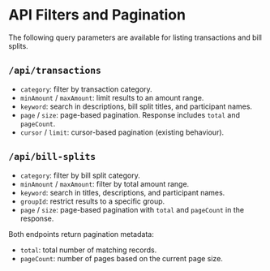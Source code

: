 # API Filters and Pagination

The following query parameters are available for listing transactions and bill splits.

## `/api/transactions`
- `category`: filter by transaction category.
- `minAmount` / `maxAmount`: limit results to an amount range.
- `keyword`: search in descriptions, bill split titles, and participant names.
- `page` / `size`: page-based pagination. Response includes `total` and `pageCount`.
- `cursor` / `limit`: cursor-based pagination (existing behaviour).

## `/api/bill-splits`
- `category`: filter by bill split category.
- `minAmount` / `maxAmount`: filter by total amount range.
- `keyword`: search in titles, descriptions, and participant names.
- `groupId`: restrict results to a specific group.
- `page` / `size`: page-based pagination with `total` and `pageCount` in the response.

Both endpoints return pagination metadata:
- `total`: total number of matching records.
- `pageCount`: number of pages based on the current page size.
